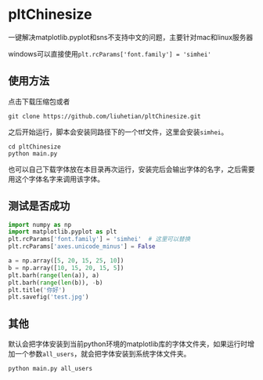# pltChinesize
一键解决matplotlib.pyplot和sns不支持中文的问题，主要针对mac和linux服务器

windows可以直接使用`plt.rcParams['font.family'] = 'simhei'`

## 使用方法
点击下载压缩包或者
```
git clone https://github.com/liuhetian/pltChinesize.git
```
之后开始运行，脚本会安装同路径下的一个ttf文件，这里会安装`simhei`。
```shell
cd pltChinesize
python main.py
```

也可以自己下载字体放在本目录再次运行，安装完后会输出字体的名字，之后需要用这个字体名字来调用该字体。

## 测试是否成功
```python
import numpy as np
import matplotlib.pyplot as plt
plt.rcParams['font.family'] = 'simhei'  # 这里可以替换
plt.rcParams['axes.unicode_minus'] = False

a = np.array([5, 20, 15, 25, 10])
b = np.array([10, 15, 20, 15, 5])
plt.barh(range(len(a)), a)
plt.barh(range(len(b)), -b)
plt.title('你好')
plt.savefig('test.jpg')
```

## 其他

默认会把字体安装到当前python环境的matplotlib库的字体文件夹，如果运行时增加一个参数`all_users`，就会把字体安装到系统字体文件夹。
```
python main.py all_users
```
